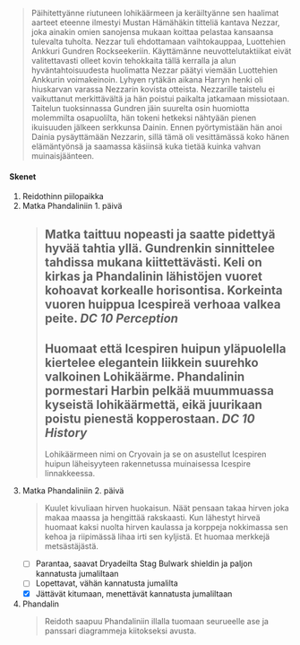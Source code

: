 > Päihitettyänne riutuneen lohikäärmeen ja keräiltyänne sen haalimat aarteet eteenne ilmestyi Mustan Hämähäkin titteliä kantava Nezzar, joka ainakin omien sanojensa mukaan koittaa pelastaa kansaansa tulevalta tuholta.
> Nezzar tuli ehdottamaan vaihtokauppaa, Luottehien Ankkuri Gundren Rockseekeriin. Käyttämänne neuvottelutaktiikat eivät valitettavasti olleet kovin tehokkaita tällä kerralla ja alun hyväntahtoisuudesta huolimatta Nezzar päätyi viemään Luottehien Ankkurin voimakeinoin.
> Lyhyen rytäkän aikana Harryn henki oli hiuskarvan varassa Nezzarin kovista otteista. Nezzarille taistelu ei vaikuttanut merkittävältä ja hän poistui paikalta jatkamaan missiotaan.
> Taitelun tuoksinnassa Gundren jäin suurelta osin huomiotta molemmilta osapuolilta, hän tokeni hetkeksi nähtyään pienen ikuisuuden jälkeen serkkunsa Dainin. Ennen pyörtymistään hän anoi Dainia pysäyttämään Nezzarin, sillä tämä oli vesittämässä koko hänen elämäntyönsä ja saamassa käsiinsä kuka tietää kuinka vahvan muinaisjäänteen.


#### Skenet 
1. Reidothinn piilopaikka
2. Matka Phandaliniin 1. päivä
	> Matka taittuu nopeasti ja saatte pidettyä hyvää tahtia yllä. Gundrenkin sinnittelee tahdissa mukana kiittettävästi. Keli on kirkas ja Phandalinin lähistöjen vuoret kohoavat korkealle horisontisa. Korkeinta vuoren huippua Icespireä verhoaa valkea peite. 
	> *DC 10 Perception*
	> ---
	> Huomaat että Icespiren huipun yläpuolella kiertelee elegantein liikkein suurehko valkoinen Lohikäärme. Phandalinin pormestari Harbin pelkää muummuassa kyseistä lohikäärmettä, eikä juurikaan poistu pienestä kopperostaan.
	> *DC 10 History*
	> ---
	> Lohikäärmeen nimi on Cryovain ja se on asustellut Icespiren huipun läheisyyteen rakennetussa muinaisessa Icespire linnakkeessa.
3. Matka Phandaliniin 2. päivä
	> Kuulet kivuliaan hirven huokaisun. Näät pensaan takaa hirven joka makaa maassa ja hengittää rakskaasti. Kun lähestyt hirveä huomaat kaksi nuolta hirven kaulassa ja korppeja nokkimassa sen kehoa ja riipimässä lihaa irti sen kyljistä. Et huomaa merkkejä metsästäjästä.
	- [ ] Parantaa, saavat Dryadeilta Stag Bulwark shieldin ja paljon kannatusta jumaliltaan
	- [ ] Lopettavat, vähän kannatusta jumalilta
	- [x] Jättävät kitumaan, menettävät kannatusta jumaliltaan
4. Phandalin
	> Reidoth saapuu Phandaliniin illalla tuomaan seurueelle ase ja panssari diagrammeja kiitokseksi avusta.
	